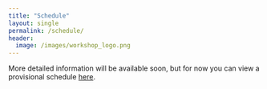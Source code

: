 ```yaml
---
title: "Schedule"
layout: single
permalink: /schedule/
header:
  image: /images/workshop_logo.png
---
```

More detailed information will be available soon, but for now you can view a
provisional schedule [here](/files/rough_schedule_Jan2019.pdf).
